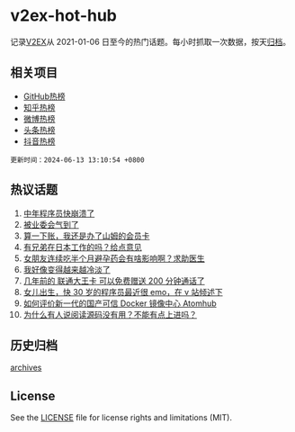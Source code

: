 # v2ex-hot-hub

 记录[V2EX](https://www.v2ex.com/)从 2021-01-06 日至今的热门话题。每小时抓取一次数据，按天[归档](archives)。
 
 ## 相关项目

- [GitHub热榜](https://github.com/lonnyzhang423/github-hot-hub)
- [知乎热榜](https://github.com/lonnyzhang423/zhihu-hot-hub)
- [微博热榜](https://github.com/lonnyzhang423/weibo-hot-hub)
- [头条热榜](https://github.com/lonnyzhang423/toutiao-hot-hub)
- [抖音热榜](https://github.com/lonnyzhang423/douyin-hot-hub)


 `更新时间：2024-06-13 13:10:54 +0800`

## 热议话题

1. [中年程序员快崩溃了](https://www.v2ex.com/t/1049084)
1. [被业委会气到了](https://www.v2ex.com/t/1048920)
1. [算一下账，我还是办了山姆的会员卡](https://www.v2ex.com/t/1048880)
1. [有兄弟在日本工作的吗？给点意见](https://www.v2ex.com/t/1049015)
1. [女朋友连续吃半个月避孕药会有啥影响啊？求助医生](https://www.v2ex.com/t/1048922)
1. [我好像变得越来越冷淡了](https://www.v2ex.com/t/1048939)
1. [几年前的 联通大王卡 可以免费赠送 200 分钟通话了](https://www.v2ex.com/t/1048952)
1. [女儿出生，快 30 岁的程序员最近很 emo，在 v 站倾述下](https://www.v2ex.com/t/1049125)
1. [如何评价新一代的国产可信 Docker 镜像中心 Atomhub](https://www.v2ex.com/t/1049091)
1. [为什么有人说阅读源码没有用？不能有点上进吗？](https://www.v2ex.com/t/1049110)

## 历史归档

[archives](archives)

## License

See the [LICENSE](LICENSE) file for license rights and limitations (MIT).
